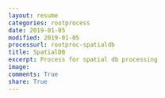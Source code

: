 ```yaml
---
layout: resume
categories: rootprocess
date: 2019-01-05
modified: 2019-01-05
processurl: rootproc-spatialdb
title: SpatialDB
excerpt: Process for spatial db processing
image: 
comments: True
share: True
---
```

